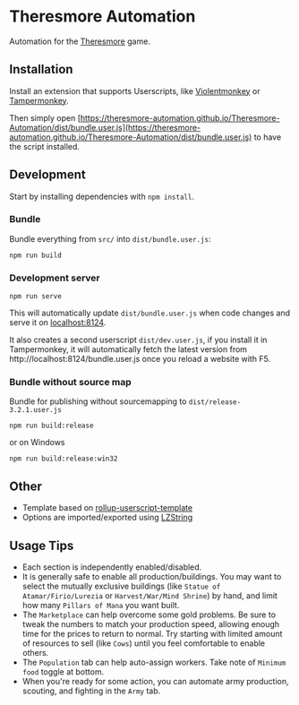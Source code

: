 # Theresmore Automation

Automation for the [Theresmore](https://www.theresmoregame.com/play/) game.

## Installation

Install an extension that supports Userscripts, like [Violentmonkey](https://violentmonkey.github.io/) or [Tampermonkey](https://www.tampermonkey.net/).

Then simply open
[https://theresmore-automation.github.io/Theresmore-Automation/dist/bundle.user.js](https://theresmore-automation.github.io/Theresmore-Automation/dist/bundle.user.js)
to have the script installed.

## Development

Start by installing dependencies with `npm install`.

### Bundle

Bundle everything from `src/` into `dist/bundle.user.js`:

`npm run build`

### Development server

`npm run serve`

This will automatically update `dist/bundle.user.js` when code changes and serve it on [localhost:8124](http://localhost:8124/).

It also creates a second userscript `dist/dev.user.js`, if you install it in Tampermonkey, it will automatically fetch the latest version from
http://localhost:8124/bundle.user.js once you reload a website with F5.

### Bundle without source map

Bundle for publishing without sourcemapping to `dist/release-3.2.1.user.js`

`npm run build:release`

or on Windows

`npm run build:release:win32`

## Other

- Template based on [rollup-userscript-template](https://github.com/cvzi/rollup-userscript-template)
- Options are imported/exported using [LZString](https://github.com/pieroxy/lz-string)

## Usage Tips

- Each section is independently enabled/disabled.
- It is generally safe to enable all production/buildings. You may want to select the mutually exclusive buildings (like `Statue of Atamar/Firio/Lurezia` or
  `Harvest/War/Mind Shrine`) by hand, and limit how many `Pillars of Mana` you want built.
- The `Marketplace` can help overcome some gold problems. Be sure to tweak the numbers to match your production speed, allowing enough time for the prices to
  return to normal. Try starting with limited amount of resources to sell (like `Cows`) until you feel comfortable to enable others.
- The `Population` tab can help auto-assign workers. Take note of `Minimum food` toggle at bottom.
- When you're ready for some action, you can automate army production, scouting, and fighting in the `Army` tab.
